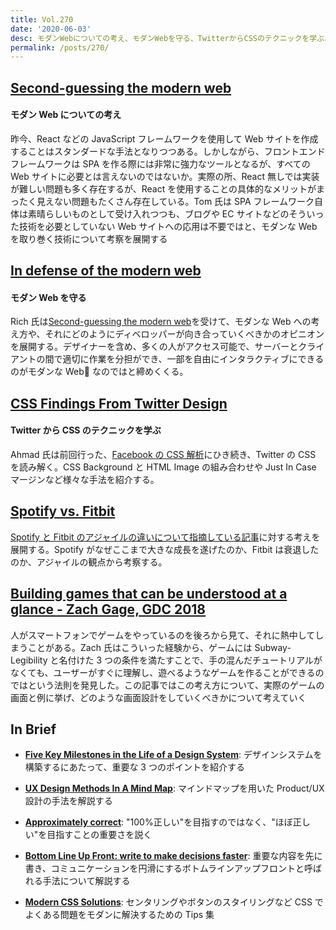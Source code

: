 ```yaml
---
title: Vol.270
date: '2020-06-03'
desc: モダンWebについての考え、モダンWebを守る、TwitterからCSSのテクニックを学ぶ、ほか計10リンク
permalink: /posts/270/
---
```


## [Second-guessing the modern web](https://macwright.org/2020/05/10/spa-fatigue.html)

#### モダン Web についての考え

昨今、React などの JavaScript フレームワークを使用して Web サイトを作成することはスタンダードな手法となりつつある。しかしながら、フロントエンドフレームワークは SPA を作る際には非常に強力なツールとなるが、すべての Web サイトに必要とは言えないのではないか。実際の所、React 無しでは実装が難しい問題も多く存在するが、React を使用することの具体的なメリットがまったく見えない問題もたくさん存在している。Tom 氏は SPA フレームワーク自体は素晴らしいものとして受け入れつつも、ブログや EC サイトなどのそういった技術を必要としていない Web サイトへの応用は不要ではと、モダンな Web を取り巻く技術について考察を展開する

## [In defense of the modern web](https://dev.to/richharris/in-defense-of-the-modern-web-2nia)

#### モダン Web を守る

Rich 氏は[Second-guessing the modern web](https://macwright.org/2020/05/10/spa-fatigue.html)を受けて、モダンな Web への考え方や、それにどのようにディベロッパーが向き合っていくべきかのオピニオンを展開する。デザイナーを含め、多くの人がアクセス可能で、サーバーとクライアントの間で適切に作業を分担ができ、一部を自由にインタラクティブにできるのがモダンな Web なのではと締めくくる。

## [CSS Findings From Twitter Design](https://ishadeed.com/article/twitter-css/)

#### Twitter から CSS のテクニックを学ぶ

Ahmad 氏は前回行った、[Facebook の CSS 解析](https://ishadeed.com/article/new-facebook-css/)にひき続き、Twitter の CSS を読み解く。CSS Background と HTML Image の組み合わせや Just In Case マージンなど様々な手法を紹介する。

## [Spotify vs. Fitbit](https://svpg.com/spotify-vs-fitbit/)

[Spotify と Fitbit のアジャイルの違いについて指摘している記事](https://www.jeremiahlee.com/posts/failed-squad-goals/)に対する考えを展開する。Spotify がなぜここまで大きな成長を遂げたのか、Fitbit は衰退したのか、アジャイルの観点から考察する。

## [Building games that can be understood at a glance - Zach Gage, GDC 2018](http://stfj.net/DesigningForSubwayLegibility/)

人がスマートフォンでゲームをやっているのを後ろから見て、それに熱中してしまうことがある。Zach 氏はこういった経験から、ゲームには Subway-Legibility と名付けた 3 つの条件を満たすことで、手の混んだチュートリアルがなくても、ユーザーがすぐに理解し、遊べるようなゲームを作ることができるのではという法則を発見した。この記事ではこの考え方について、実際のゲームの画面と例に挙げ、どのような画面設計をしていくべきかについて考えていく

## In Brief

- **[Five Key Milestones in the Life of a Design System](https://daverupert.com/2020/05/5-design-system-milestones/)**: デザインシステムを構築するにあたって、重要な 3 つのポイントを紹介する

- **[UX Design Methods In A Mind Map](https://uxplanet.org/product-design-methods-mind-map-f6511820a7d5)**: マインドマップを用いた Product/UX 設計の手法を解説する

- **[Approximately correct](https://www.jjude.com/approximate)**: "100%正しい"を目指すのではなく、"ほぼ正しい"を目指すことの重要さを説く

- **[Bottom Line Up Front: write to make decisions faster](https://matthewstrom.com/writing/bluf/)**: 重要な内容を先に書き、コミュニケーションを円滑にするボトムラインアップフロントと呼ばれる手法について解説する

- **[Modern CSS Solutions](https://moderncss.dev/)**: センタリングやボタンのスタイリングなど CSS でよくある問題をモダンに解決するための Tips 集
